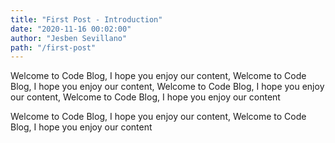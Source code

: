 ```yaml
---
title: "First Post - Introduction"
date: "2020-11-16 00:02:00"
author: "Jesben Sevillano"
path: "/first-post"
---
```


Welcome to Code Blog, I hope you enjoy our content, Welcome to Code Blog, I hope you enjoy our content, Welcome to Code Blog, I hope you enjoy our content, Welcome to Code Blog, I hope you enjoy our content

Welcome to Code Blog, I hope you enjoy our content, Welcome to Code Blog, I hope you enjoy our content
